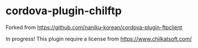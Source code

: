 # cordova-plugin-chilftp
Forked from https://github.com/naniku-korean/cordova-plugin-ftpclient

In progress!
This plugin require a license from https://www.chilkatsoft.com/
